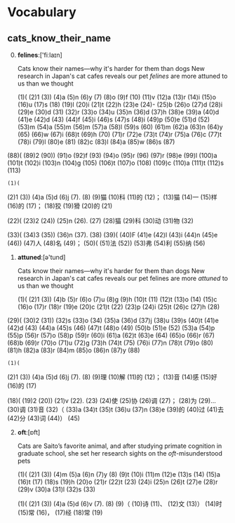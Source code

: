 # Vocabulary

## cats_know_their_name

0. **felines**:['fiːlaɪn]

    Cats know their names—why it's harder for them than dogs
New research in Japan's cat cafes reveals our pet *felines* are more attuned to us than we thought

    (1)(
(2)1
(3))
(4)a
(5)n
(6)y
(7) 
(8)o
(9)f
(10) 
(11)v
(12)a
(13)r
(14)i
(15)o
(16)u
(17)s
(18) 
(19)l
(20)i
(21)t
(22)h
(23)e
(24)-
(25)b
(26)o
(27)d
(28)i
(29)e
(30)d
(31) 
(32)r
(33)o
(34)u
(35)n
(36)d
(37)h
(38)e
(39)a
(40)d
(41)e
(42)d
(43) 
(44)f
(45)i
(46)s
(47)s
(48)i
(49)p
(50)e
(51)d
(52) 
(53)m
(54)a
(55)m
(56)m
(57)a
(58)l
(59)s
(60) 
(61)m
(62)a
(63)n
(64)y
(65) 
(66)w
(67)i
(68)t
(69)h
(70) 
(71)r
(72)e
(73)t
(74)r
(75)a
(76)c
(77)t
(78)i
(79)l
(80)e
(81) 
(82)c
(83)l
(84)a
(85)w
(86)s
(87)

(88)(
(89)2
(90))
(91)o
(92)f
(93) 
(94)o
(95)r
(96) 
(97)r
(98)e
(99)l
(100)a
(101)t
(102)i
(103)n
(104)g
(105) 
(106)t
(107)o
(108) 
(109)c
(110)a
(111)t
(112)s
(113)



    (1)(
(2)1
(3))
(4)a
(5)d
(6)j
(7).
(8) 
(9)猫
(10)科
(11)的
(12)；
(13)猫
(14)一
(15)样
(16)的
(17)；
(18)狡
(19)猾
(20)的
(21)

(22)(
(23)2
(24))
(25)n
(26).
(27) 
(28)猫
(29)科
(30)动
(31)物
(32)

(33)(
(34)3
(35))
(36)n
(37).
(38) 
(39)(
(40)F
(41)e
(42)l
(43)i
(44)n
(45)e
(46))
(47)人
(48)名
(49)；
(50)(
(51)法
(52))
(53)弗
(54)利
(55)纳
(56)



1. **attuned**:[ə'tund]

    Cats know their names—why it's harder for them than dogs
New research in Japan's cat cafes reveals our pet felines are more *attuned* to us than we thought

    (1)(
(2)1
(3))
(4)b
(5)r
(6)o
(7)u
(8)g
(9)h
(10)t
(11) 
(12)t
(13)o
(14) 
(15)c
(16)o
(17)r
(18)r
(19)e
(20)c
(21)t
(22) 
(23)p
(24)i
(25)t
(26)c
(27)h
(28)

(29)(
(30)2
(31))
(32)s
(33)o
(34) 
(35)a
(36)d
(37)j
(38)u
(39)s
(40)t
(41)e
(42)d
(43) 
(44)a
(45)s
(46) 
(47)t
(48)o
(49) 
(50)b
(51)e
(52) 
(53)a
(54)p
(55)p
(56)r
(57)o
(58)p
(59)r
(60)i
(61)a
(62)t
(63)e
(64) 
(65)o
(66)r
(67) 
(68)b
(69)r
(70)o
(71)u
(72)g
(73)h
(74)t
(75) 
(76)i
(77)n
(78)t
(79)o
(80) 
(81)h
(82)a
(83)r
(84)m
(85)o
(86)n
(87)y
(88)



    (1)(
(2)1
(3))
(4)a
(5)d
(6)j
(7).
(8) 
(9)理
(10)解
(11)的
(12)；
(13)音
(14)感
(15)好
(16)的
(17)

(18)(
(19)2
(20))
(21)v
(22).
(23) 
(24)使
(25)协
(26)调
(27)；
(28)为
(29)…
(30)调
(31)音
(32)（
(33)a
(34)t
(35)t
(36)u
(37)n
(38)e
(39)的
(40)过
(41)去
(42)分
(43)词
(44)）
(45)



2. **oft**:[ɒft]

    Cats are Saito’s favorite animal, and after studying primate cognition in graduate school, she set her research sights on the *oft*-misunderstood pets

    (1)(
(2)1
(3))
(4)m
(5)a
(6)n
(7)y
(8) 
(9)t
(10)i
(11)m
(12)e
(13)s
(14) 
(15)a
(16)t
(17) 
(18)s
(19)h
(20)o
(21)r
(22)t
(23) 
(24)i
(25)n
(26)t
(27)e
(28)r
(29)v
(30)a
(31)l
(32)s
(33)



    (1)(
(2)1
(3))
(4)a
(5)d
(6)v
(7).
(8) 
(9)（
(10)诗
(11)、
(12)文
(13)）
(14)时
(15)常
(16)，
(17)经
(18)常
(19)



